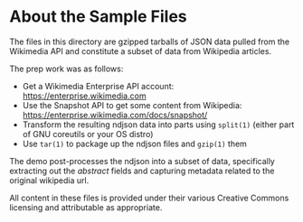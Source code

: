 # About the Sample Files

The files in this directory are gzipped tarballs of JSON data pulled
from the Wikimedia API and constitute a subset of data from Wikipedia
articles.

The prep work was as follows:

 - Get a Wikimedia Enterprise API account:
   https://enterprise.wikimedia.com
 - Use the Snapshot API to get some content from Wikipedia:
   https://enterprise.wikimedia.com/docs/snapshot/
 - Transform the resulting ndjson data into parts using `split(1)`
   (either part of GNU coreutils or your OS distro)
 - Use `tar(1)` to package up the ndjson files and `gzip(1)` them

The demo post-processes the ndjson into a subset of data, specifically
extracting out the _abstract_ fields and capturing metadata related to
the original wikipedia url.

All content in these files is provided under their various Creative
Commons licensing and attributable as appropriate.
